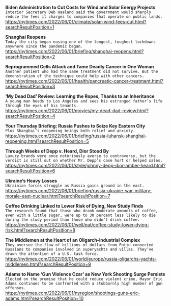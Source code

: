 **Biden Administration to Cut Costs for Wind and Solar Energy Projects**\
`Interior Secretary Deb Haaland said the government would sharply reduce the fees it charges to companies that operate on public lands.`\
https://nytimes.com/2022/06/01/climate/solar-wind-fees-cut.html?searchResultPosition=1

**Shanghai Reopens**\
`Today the city began easing one of the longest, toughest lockdowns anywhere since the pandemic began.`\
https://nytimes.com/2022/06/01/briefing/shanghai-reopens.html?searchResultPosition=2

**Reprogrammed Cells Attack and Tame Deadly Cancer in One Woman**\
`Another patient who had the same treatment did not survive. But the demonstration of the technique could help with other cancers.`\
https://nytimes.com/2022/06/01/health/pancreatic-cancer-treatment.html?searchResultPosition=3

**‘My Dead Dad’ Review: Learning the Ropes, Thanks to an Inheritance**\
`A young man heads to Los Angeles and sees his estranged father’s life through the eyes of his tenants.`\
https://nytimes.com/2022/06/01/movies/my-dead-dad-review.html?searchResultPosition=4

**Your Thursday Briefing: Russia Pushes to Seize Key Eastern City**\
`Plus Shanghai’s reopening brings both relief and anxiety.`\
https://nytimes.com/2022/06/01/briefing/russia-luhansk-shanghai-reopening.html?searchResultPosition=5

**Through Weeks of Depp v. Heard, Dior Stood By**\
`Luxury brands were once notoriously averse to controversy, but the verdict is still out on whether Mr. Depp’s case hurt or helped sales.`\
https://nytimes.com/2022/06/01/style/johnny-depp-dior-amber-heard.html?searchResultPosition=6

**Ukraine’s Heavy Losses**\
`Ukrainian forces struggle as Russia gains ground in the east.`\
https://nytimes.com/2022/06/01/briefing/russia-ukraine-war-military-morale-east-nuclear.html?searchResultPosition=7

**Coffee Drinking Linked to Lower Risk of Dying, New Study Finds**\
`The research found that those who drank moderate amounts of coffee, even with a little sugar, were up to 30 percent less likely to die during the study period than those who didn’t drink coffee.`\
https://nytimes.com/2022/06/01/well/eat/coffee-study-lower-dying-risk.html?searchResultPosition=8

**The Middlemen at the Heart of an Oligarch-Industrial Complex**\
`They oversee the flow of billions of dollars from Putin-connected Russians to companies involved in superyachts and villas. They’ve drawn the attention of a U.S. task force.`\
https://nytimes.com/2022/06/01/world/europe/russia-oligarchs-yachts-middlemen.html?searchResultPosition=9

**Adams to Name ‘Gun Violence Czar’ as New York Shooting Surge Persists**\
`Elected on the premise that he could reduce violent crime, Mayor Eric Adams continues to be confronted with a stubbornly high number of gun offenses.`\
https://nytimes.com/2022/06/01/nyregion/shootings-guns-eric-adams.html?searchResultPosition=10

